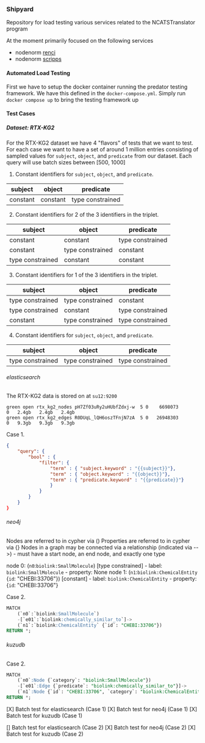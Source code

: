 ### Shipyard

Repository for load testing various services related to the NCATSTranslator program


At the moment primarily focused on the following services

* nodenorm [renci](https://nodenormalization-sri.renci.org/docs)
* nodenorm [scripps](https://pending.biothings.io/nodenorm)



#### Automated Load Testing

First we have to setup the docker container running the predator testing framework.
We have this defined in the `docker-compose.yml`. Simply run `docker compose up` to bring the
testing framework up


#### Test Cases

##### Dataset: RTX-KG2

For the RTX-KG2 dataset we have 4 "flavors" of tests that we want to test. For each case we want to
have a set of around 1 million entries consisting of sampled values for `subject`, `object`, and `predicate` 
from our dataset. Each query will use batch sizes between [500, 1000]

1. Constant identifiers for `subject`, `object`, and `predicate`.

| subject          | object           | predicate        |
| ---------------- | ---------------- | ---------------- |
| constant         | constant         | type constrained |


2. Constant identifiers for 2 of the 3 identifiers in the triplet. 


| subject          | object           | predicate        |
| ---------------- | ---------------- | ---------------- |
| constant         | constant         | type constrained |
| constant         | type constrained | constant         |
| type constrained | constant         | constant         |


3. Constant identifiers for 1 of the 3 identifiers in the triplet.

| subject          | object           | predicate        |
| ---------------- | ---------------- | ---------------- |
| type constrained | type constrained | constant         |
| type constrained | constant         | type constrained |
| constant         | type constrained | type constrained |

4. Constant identifiers for `subject`, `object`, and `predicate`.

| subject          | object           | predicate        |
| ---------------- | ---------------- | ---------------- |
| type constrained | type constrained | type constrained |




###### elasticsearch 

The RTX-KG2 data is stored on at `su12:9200`

```
green open rtx_kg2_nodes pH7Zf03uRy2uHUbfZdxj-w  5 0    6698073        0   2.4gb   2.4gb   2.4gb
green open rtx_kg2_edges R0DUqL_lQH6oszTFnjN7zA  5 0   26948303        0   9.3gb   9.3gb   9.3gb
```


Case 1.
```JSON
{
    "query": {
        "bool" : {
            "filter": {
                "term" : { "subject.keyword" : "{{subject}}"},
                "term" : { "object.keyword" : "{{object}}"},
                "term" : { "predicate.keyword" : "{{predicate}}"}
                }
            }
        }
    }
}
```

###### neo4j

Nodes are referred to in cypher via ()
Properties are referred to in cypher via {}
Nodes in a graph may be connected via a relationship  (indicated via -->)
    - must have a start node, an end node, and exactly one type



node 0: (`n0`:`biolink:SmallMolecule`) [type constrained]
    - label: `biolink:SmallMolecule`
    - property: None
node 1: (`n1`:`biolink:ChemicalEntity` {`id`: "CHEBI:33706"}) [constant]
    - label: `biolink:ChemicalEntity`
    - property: {`id`: "CHEBI:33706"}





Case 2.
```SQL
MATCH
    (`n0`:`biolink:SmallMolecule`)
    -[`e01`:`biolink:chemically_similar_to`]->
    (`n1`:`biolink:ChemicalEntity` {`id`: "CHEBI:33706"})
RETURN *;
```

###### kuzudb


Case 2.
```SQL
MATCH
    (`n0`:Node {`category`: "biolink:SmallMolecule"})
    -[`e01`:Edge {`predicate`: "biolink:chemically_similar_to"}]->
    (`n1`:Node {`id`: "CHEBI:33706", `category`: "biolink:ChemicalEntity"})
RETURN *;
```


[X] Batch test for elasticsearch (Case 1)
[X] Batch test for neo4j (Case 1)
[X] Batch test for kuzudb (Case 1)

[] Batch test for elasticsearch (Case 2)
[X] Batch test for neo4j (Case 2)
[X] Batch test for kuzudb (Case 2)

<!-- [] Batch test for elasticsearch (Case 3) -->
<!-- [] Batch test for neo4j (Case 3) -->
<!-- [] Batch test for kuzudb (Case 3) -->
